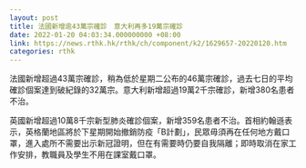 ```yaml
---
layout: post
title: 法國新增逾43萬宗確診　意大利再多19萬宗確診
date: 2022-01-20 04:03:34.000000000 +08:00
link: https://news.rthk.hk/rthk/ch/component/k2/1629657-20220120.htm
categories: rthk
---
```


法國新增超過43萬宗確診，稍為低於星期二公布的46萬宗確診，過去七日的平均確診個案達到破紀錄的32萬宗。意大利新增超過19萬2千宗確診，新增380名患者不治。

英國新增超過10萬8千宗新型肺炎確診個案，新增359名患者不治。首相約翰遜表示，英格蘭地區將於下星期開始撤銷防疫「B計劃」，民眾毋須再在任何地方戴口罩，進入處所不需要出示新冠證明，但在有需要時仍要自我隔離；即時取消在家工作安排，教職員及學生不用在課室戴口罩。
